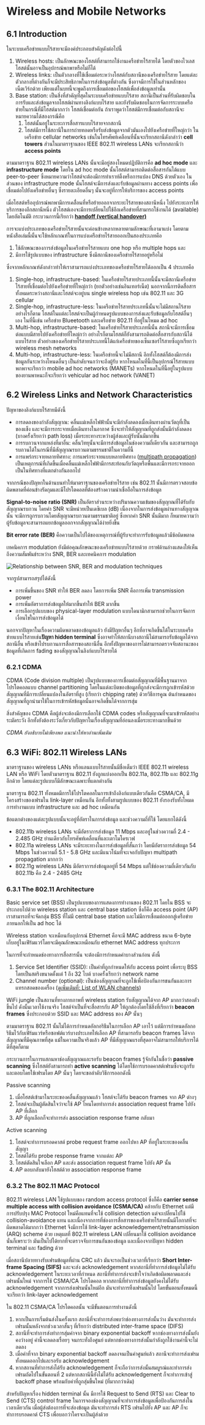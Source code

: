 # Wireless and Mobile Networks

## 6.1 Introduction

ในระบบเครือข่ายแบบไร้สายจะมีองค์ประกอบสำคัญดังต่อไปนี้

1. Wireless hosts: เป็นลักษณะของโฮสต์ที่สามารถใช้งานเครือข่ายไร้สายได้ โดยตัวของไวเลสโฮสต์นั้นอาจเป็นอุปกรณ์พกพาหรือไม่ก็ได้
2. Wireless links: เป็นตัวกลางที่ใช้เชื่อมต่อระหว่างโฮสต์กับสถานีของเครือข่ายไร้สาย โดยแต่ละตัวกลางที่ต่างกันก็จะมีประสิทธิภาพในการส่งข้อมูลที่ต่างกัน ซึ่งอาจมีการใช้ในส่วนหลักของเน็ตเวิร์กด้วย เพียงแต่ในบทนี้จะพูดถึงการเชื่อมต่อของโฮสต์เพื่อส่งข้อมูลเท่านั้น
3. Base station: เป็นสิ่งที่สำคัญที่สุดในระบบเครือข่ายแบบไร้สาย สถานีเป็นส่วนที่รับผิดชอบในการรับและส่งข้อมูลจากโฮสต์ผ่านทางลิงก์แบบไร้สาย และยังรับผิดชอบในการจัดการระบบเครือข่ายในกรณีที่มีโฮสต์มากกว่า  โฮสต์เชื่อมต่อกัน ถ้าเราพูดว่าโฮสต์มีการเชื่อมต่อกับสถานีจะหมายความได้สองกรณีคือ
    1. โฮสต์นั้นอยู่ในระยะการสื่อสารแบบไร้สายจากสถานี
    2. โฮสต์มีการใช้สถานีในการถ่ายทอดหรือรับส่งข้อมูลจากตัวมันเองไปยังเครือข่ายที่ใหญ่กว่า
ในเครือข่าย cellular networks เช่นในโทรศัพท์เคลือนที่นั้นจะเรียกสถานีดังกล่าว่า **cell towers** ส่วนในมาตราฐานของ IEEE 802.11 wireless LANs จะเรียกสถานีว่า **access points** 

ตามมาตราฐาน 802.11 wireless LANs นั้นจะมีอยู่สองโหมดปฏิบัติการคือ **ad hoc mode** และ **infrastructure mode** โดยใน ad hoc mode นั้นโฮสต์สามารถติดต่อสื่อสารกันได้แบบ peer-to-peer ซึ่งหมายความว่าโฮสต์จะต้องมีการทำเราท์ติ้งหรือการแปลง DNS ด้วยตัวเอง ในส่วนของ infrastructure mode นั้นโฮสต์จะมีการส่งและรับข้อมูลผ่านทาง access points เพื่อเชื่อมต่อไปยังเครือข่ายอื่นๆ ซึ่งรายละเอียดอื่นๆ นั้นจะอยู่ที่การให้บริการของ access points 

เมื่อโฮสต์หรืออุปกรณ์พกพามีการเคลื่่อนที่หรือย้ายออกจากระยะไร้สายของสถานีหนึ่ง ไปยังระยะการให้บริการของอีกสถานีหนึ่ง ตัวโฮสต์เองจะมีการเปลี่ยนไปใช้อีกเครือข่ายที่สามารถใช้งานได้ (available) โดยอัตโนมัติ กระบวนการนี้เรียกว่า [**handoff (vertical handover)**](https://en.wikipedia.org/wiki/Vertical_handover)

การจะแบ่งประเภทของเครือข่ายไร้สายนั้นจะค่อนข้างหลากหลายตามลักษณะที่เอามาแบ่ง โดยตามหนังสือเล่มนี้นั้นจะใช้หลักเกณฑ์ในการแบ่งเครือข่ายไร้สายออกเป็นสองประเภทคือ

1. ใช้ลักษณะของการส่งข้อมูลในเครือข่ายไร้สายแบบ one hop หรือ multiple hops และ
2. มีการใช้รูปแบบของ infrastructure ซึ่งมีสถานีของเครือข่ายไร้สายอยู่หรือไม่

ซึ่งจากหลักเกณฑ์ดังกล่าวทำให้เราสามารถแบ่งประเภทของเครือข่ายไร้สายได้ออกเป็น 4 ประเภทคือ

1. Single-hop, infrastructure-based: ในเครือข่ายไร้สายประเภทนี้นั้นจะมีสถานีเครือข่ายไร้สายที่เชื่อมต่อไปยังเครือข่ายที่ใหญ่กว่า (ยกตัวอย่างเช่นอินเทอร์เน็ต) นอกจากนี้การติดสื่อสารทั้งหมดระหว่างสถานีและโฮสต์จะอยู่บน single wireless hop เช่น 802.11 และ 3G cellular
2. Single-hop, infrastructure-less: ในเครือข่ายไร้สายประเภทนี้นั้นจะไม่มีสถานไร้สาย อย่างไรก็ตาม โฮสต์ในแต่ละโฮสต์จะเป็นผู้กำหนดรูปแบบของการส่งและรับข้อมูลกับโฮสต์อื่นๆ เอง ในที่นี้เช่น เครือข่าย Blueetooth และเครือข่าย 802.11 ที่อยู่ในโหมด ad hoc
3. Multi-hop, infrastructure-based: ในเครือข่ายไร้สายประเภทนี้นั้น สถานีจะมีการเชื่อมต่อแบบมีสายไปยังเครือข่ายที่ใหญ่กว่า อย่างไรก็ตามโฮสต์ก็ยังสามารถติดต่อสื่อสารกับสถานีได้แบบไร้สาย ตัวอย่างของเครือข่ายไร้สายประเภทนี้ได้แก่เครือข่ายของเซ็นเซอร์ไร้สายซึ่งถูกเรียกว่า wireless mesh networks
4. Multi-hop, infrastructure-less: ในเครือข่ายนี้จะไม่มีสถานี อีกทั้งโฮสต์ก็ต้องมีการส่งข้อมูลกันระหว่างโหนดอื่นๆ เป็นลำดับจนกว่าจะถึงผู้รับ หากโหนดในที่นี้เป็นอุปกรณ์ไร้สายแบบพกพาจะเรียกว่า mobile ad hoc networks (MANETs) หากโหนดในที่นี้อยู่ในรูปแบบของยานพาหนะก็จะเรียกว่า vehicular ad hoc network (VANET)

## 6.2 Wireless Links and Network Characteristics

ปัญหาของลิงก์แบบไร้สายมีดังนี้

- การลดลงของกำลังสัญญาณ: คลื่นแม่เหล็กไฟฟ้านั้นจะมีกำลังลดลงเมื่อเดินทางผ่านวัตถุที่เป็นของแข็ง และจะมีการกระจายเมื่อเดินทางในอากาศ ซึ่งจะทำให้สัญญาณที่ถูกส่งนั้นมีกำลังลดลง (บางครั้งเรียกว่า path loss) เมื่อระยะทางระหว่างผู้ส่งและผู้รับนั้นมีมากขึ้น
- การรบกวนจากแหล่งที่มาอื่น: คลื่นวิทยุนั้นจะมีการส่งข้อมูลในช่องความถี่เดียวกัน และสามารถถูกรบกวนได้ในกรณีที่มีสัญญาณรบกวนตามธรรมชาติในความถี่นี้
- การแพร่กระจายหลายทิศทาง: การแพร่กระจายแบบหลายทิศทาง ([multipath propagation](https://en.wikipedia.org/wiki/Multipath_propagation)) เป็นเหตุการณ์ที่เกิดขึ้นเมื่อคลื่นแม่เหล็กไฟฟ้ามีการสะท้อนกับวัตถุหรือพื้นและมีการกระจายออกเป็นในทิศทางที่แตกต่างกันออกไป

จากกรณีของปัญหาในด้านบนทำให้มาตราฐานของเครือข่ายไร้สาย เช่น 802.11 นั้นมีการตรวจสอบข้อผิดพลาดที่ค่อนข้างรัดกุมและมีโปรโตคอลที่ต้องสร้างความน่าเชื่อถือในการส่งข้อมูล


**Signal-to-noise ratio (SNR)** เป็นอัตราส่วนระหว่างปริมาณความเข้มของสัญญาณที่ได้รับกับสัญญาณรบกวน โดยค่า SNR จะมีหน่วยเป็นเดซิเบล (dB) เนื่องจากในการส่งข้อมูลผ่านทางสัญญาณนั้น จะมีการถูกรบกวนโดยสัญญาณรบกวนตามธรรมชาติอยู่ ซึ่งหากค่า SNR นั้นมีมาก ก็หมายความว่าผู้รับข้อมูลจะสามารถแยกข้อมูลออกจากสัญญาณได้ง่ายยิ่งขึ้น

**Bit error rate (BER)** คือความเป็นไปได้ของเหตุการณ์ที่ผู้รับจะทำการรับข้อมูลแล้วมีช้อผิดพลาด

เทคนิคการ modulation ยังมีต่อคุณลักษณะของเครือข่ายแบบไร้สายด้วย กราฟด้านล่างแสดงให้เห็นถึงความสัมพันธ์ระหว่าง SNR, BER และเทคนิคการ modulation

![Relationship between SNR, BER and modulation techniques](https://lh4.googleusercontent.com/-288QR1PqkSU/UwB87BkQghI/AAAAAAAAFSU/LB-hjT3wZ0c/w608-h493-no/graph.png)

จากรูปสามารถสรุปได้ดังนี้

- การเพิ่มขึ้นของ SNR ทำให้ BER ลดลง โดยการเพิ่ม SNR คือการเพิ่ม transmission power
- การเพิ่มอัตราการส่งข้อมูลให้มากขึ้นทำให้ BER มากขึ้น
- การเลือกรูปแบบของ physical-layer modulation แบบไดนามิกสามารถช่วยในการจัดการเงื่อนไขในการส่งข้อมูลได้

นอกจากปัญหาในเรื่องความผิดพลาดของข้อมูลแล้ว ยังมีปัญหาอื่นๆ อีกที่อาจเกิดขึ้นได้ในระบบเครือข่ายแบบไร้สายเช่น**ปัญหา hidden terminal** ซึ่งอาจทำให้สถานีบางสถานีไม่สามารถรับข้อมูลได้จากสถานีอื่น หรือเข้าไปรบกวนการสื่อสารของสถานีอื่น อีกทั้งปัญหาของการไม่สามารถตรวจจับสถานะของข้อมูลที่เกิดการ fading ของสัญญาณในลิงก์แบบไร้สายได้

### 6.2.1 CDMA

CDMA (Code division multiple) เป็นรูปแบบของการเชื่อมต่อสัญญาณที่มีพื้นฐานมาจาก โปรโตคอลแบบ channel partitioning โดยในแต่ละบิตของข้อมูลที่ถูกส่งจะมีการถูกเข้ารหัสด้วยสัญญาณที่มีการเปลี่ยนแปลงในอัตราที่สูง (เรียกว่า chipping rate) ด้วยวิธีการคูณ ต้นกำหนดของสัญญาณที่ถูกนำมาใช้ในการเข้ารหัสข้อมูลนั้นอาจเกิดขึ้นได้จากการสุ่ม 

สิ่งสำคัญของ CDMA คือผู้ส่งจะต้องมีการเลือกใช้ CDMA codes หรือสัญญาณที่จะมาเข้ารหัสอย่างระมัดระวัง อีกทั้งยังต้องระวังเกี่ยวกับปัญหาในเรื่องสัญญาณที่อ่อนลงเมื่อระยะทางมากขึ้นด้วย

*CDMA ยังอธิบายไม่เพียงพอ แนะนำให้หาอ่านเพิ่มเติม*

## 6.3 WiFi: 802.11 Wireless LANs

มาตราฐานของ wireless LANs หรือแลนแบบไร้สายนั้นมีชื่อเต็มว่า IEEE 802.11 wireless LAN หรือ WiFi โดยตัวมาตราฐาน 802.11 ยังถูกแบ่งออกเป็น 802.11a, 802.11b และ 802.11g อีกด้วย โดยแต่ละรูปแบบก็มีลักษณะเฉพาะที่แตกต่างกัน

มาตราฐาน 802.11 ทั้งหมดมีการใช้โปรโตคอลในการเข้าถึงลิงก์แบบเดียวกันคือ CSMA/CA, มีโครงสร้างของเฟรมใน link-layer เหมือนกัน อีกทั้งทั้งสามรูปแบบของ 802.11 ยังรองรับทั้งโหมดการทำงานแบบ infrastructure และ ad hoc เหมือนกัน

ข้อแตกต่างของแต่ละรูปแบบนั้นจะอยู่ที่อัตราในการส่งข้อมูล และช่วงความถี่ที่ใช้ โดยแยกได้ดังนี้

- 802.11b wireless LANs จะมีอัตราการส่งข้อมูล 11 Mbps และอยู่ในช่วงความถี่ 2.4 - 2.485 GHz ย่านเดียวกับโทรศัพท์เคลื่อนที่และเตาโมโครเวฟ
- 802.11a wireless LANs จะมีระยะทางในการส่งข้อมูลที่สั้นกว่า โดยมีอัตราการส่งข้อมูล 54 Mbps ในช่วงความถี่ 5.1 - 5.8 GHz และมีแนวโน้มที่จะเจอกับปัญหา multipath propagation มากกว่า
- 802.11g wireless LANs มีอัตราการส่งข้อมูลอยู่ที่ 54 Mbps แต่ใช้ช่องความถี่เดียวกันกับ 802.11b คือ 2.4 - 2485 GHz

### 6.3.1 The 802.11 Architecture

Basic service set (BSS) เป็นรูปแบบของการแสดงการทำงานของ 802.11 โดยใน BSS จะประกอบไปด้วย wireless station และ central base station ซึ่งก็คือ access point (AP) เราสามารถที่จะจัดกลุ่ม BSS ที่ไม่มี central base station และไม่มีการเชื่อมต่อออกสู่เครือข่ายภายนอกให้เป็น ad hoc ได้

Wireless station จะเหมือนกับอุปกรณ์ Ethernet คือจะมี MAC address ขนาด 6-byte เก็บอยู่ในเฟิร์มแวร์โดยจะมีคุณลักษณะเหมือนกับ ethernet MAC address ทุกประการ

ในการที่จะกำหนดช่องทางการสื่อสารนั้น จะต้องมีการกำหนดค่าบางส่วนก่อน ดังนี้

1. Service Set Identifier (SSID): เป็นค่าที่ถูกกำหนดให้กับ access point เพื่อระบุ BSS โดยเป็นสตริงขนาดตั้งแต่ 1 ถึง 32 ไบต์ บางครั้งเรียกว่า network name
2. Channel number (optional): เป็นช่องสัญญาณที่จะถูกใช้เพื่อป้องกันการชนกันและการแทรกสอดของเครื่อง ([ดูเพิ่มเติมที่: List of WLAN channels](https://en.wikipedia.org/wiki/List_of_WLAN_channels))

WiFi jungle เป็นสถานที่ทางกายภาพที่ wireless station รับสัญญาณได้จาก AP มากกว่าสองตัวขึ้นไป ดังนั้นเวลาใช้งานจริง โฮสต์จำเป็นที่จะสื่อสารกับ AP ให้ถูกต้องโดยใช้สิ่งที่เรียกว่า **beacon frames** ซึ่งประกอบด้วย SSID และ MAC address ของ AP นั้นๆ 

ตามมาตราฐาน 802.11 นั้นไม่ได้การกำหนดอัลกอริธึมในการเลือก AP เอาไว้ แต่มีการกำหนดอัลกอริธึมไว้กับเฟิร์มแวร์หรือซอฟต์แวร์บางประเภทให้เลือก AP ที่สามารถรับ beacon frames ได้จากสัญญาณที่มีคุณภาพที่สุด แม้ในความเป็นจริงแล้ว AP ที่มีสัญญาณแรงที่สุดอาจไม่สามารถให้บริการได้ดีที่สุดก็ตาม

กระบวนการในการแสกนหาช่องสัญญาณและรอรับ beacon frames รู้จักกันในชื่อว่า **passive scanning** ซึ่งโฮสต์ยังสามารถทำ **active scanning** ได้โดยใช้การบรอดคาสต์เฟรมซึ่งจะถูกรับและตอบโดยใช้เฟรมโดย AP นั้นๆ  โดยจะขอลำดับวิธีการออกดังนี้

Passive scanning
1. เมื่อโฮสต์เข้ามาในระยะของคลื่นสัญญาณแล้ว โฮสต์จะได้รับ beacon frames จาก AP ต่างๆ
2. โฮสต์จะเป็นผู้ตัดสินใจว่าจะใช้ AP ไหนโดยทำการส่ง association request frame ไปยัง AP ที่เลือก
3. AP ที่ถูกเลือกก็จะทำการส่ง association response frame กลับมา

Active scanning
1. โฮสต์จะทำการบรอดคาสต์ probe request frame ออกไปหา AP ที่อยู่ในระยะของคลื่นสัญญา
2. โฮสต์ได้รับ probe response frame จากแต่ละ AP
3. โฮสต์ตัดสินใจเลือก AP และส่ง association request frame ไปยัง AP นั้น
4. AP ตอบกลับมายังโฮสต์ด้วย association response frame

### 6.3.2 The 802.11 MAC Protocol

802.11 wireless LAN ใช้รูปแบบของ random access protocol ซึ่งก็คือ **carrier sense multiple access with collision avoidance (CSMA/CA)** คล้ายกับ Ethernet แต่มีการปรับปรุง MAC Protocol ใหม่คือแทนที่จะใช้ collision detection แต่จะเปลี่ยนไปใช้ collision-avoidance แทน และเนื่องจากการที่ช่องการสื่อสารของเครือข่ายไร้สายนั้นมีโอกาสที่จะผิดพลาดได้มากกว่า Ethernet จึงมีการใช้ link-layer acknowledgement/retransmission (ARQ) scheme ด้วย เหตุผลที่ 802.11 wireless LAN เปลี่ยนมาใช้ collision avoidance นั่นก็เพราะว่า มันเป็นไปได้ยากที่จะตรวจจับการชนกันของข้อมูล และเนื่องจากปัญหา hidden terminal และ fading ด้วย

เมื่อสถานีปลายทางรับเฟรมข้อมูลที่ผ่าน CRC แล้ว มันจะรอเป็นช่วงเวลาที่เรียกว่า **Short Inter-frame Spacing (SIFS)** และจะส่ง acknowledgement หากสถานีที่ทำการส่งข้อมูลไม่ได้รับ acknowledgement ในระยะเวลาที่กำหนด สถานีที่ทำการส่งจะเข้าใจว่าเกิดข้อผิดพลาดและส่งเฟรมนั้นใหม่ จากการใช้ CSMA/CA โปรโตคอล หากสถานีที่ทำการส่งข้อมูลยังคงไม่ได้รับ acknowledgement จากการส่งเฟรมนั้นใหม่อีก มันจะทำการทิ้งเฟรมนั้นไป โดยขั้นตอนทั้งหมดนี้จะเรียกว่า link-layer acknowledgement

ใน 802.11 CSMA/CA โปรโตคอลนั้น จะมีขั้นตอนการทำงานดังนี้
1. หากเป็นการเริ่มต้นส่งในครั้งแรก สถานีที่จะทำการส่งพบว่าช่องทางการส่งนั้นว่าง มันจะทำการส่งเฟรมนั้นหลังจากช่วงเวลาสั้นๆ ที่เรียกว่า distributed inter-frame space (DIFS)
2. สถานีที่จะทำการส่งทำการสุ่มค่าจาก binary exponential backoff หากช่องทางการส่งนั้นยังคงว่างอยู่ ค่านี้จะลดลงเรื่อยๆ จนกระทั่งถึงศูนย์ แต่หากช่องทางการส่งนั้นกำลังถูกใช้งานค่านี้จะไม่ลดลง
3. เมื่อค่าที่จาก binary exponential backoff ลดลงจนเป็นค่าศูนย์แล้ว สถานีจะทำการส่งเฟรมทั้งหมดออกไปและรอรับ acknowledgement
4. หากสถานที่ทำการส่งได้รับ acknowledgement ก็จะถือว่าการส่งนั้นสมบูรณ์และทำการส่งเฟรมถัดไปในขั้นตอนที่ 2 แต่หากสถานีนี้ยังไม่ได้รับ acknowledgement ก็จะทำการเข้าสู่ backoff phase พร้อมกับค่าที่ถูกสุ่มขึ้นใหม่ (ที่มากกว่าเดิม)

สำหรับปัญหาเรื่อง hidden terminal นั้น มีการใช้ Request to Send (RTS) และ Clear to Send (CTS) control frame ในการจองช่องสัญญาณที่จะทำการส่งข้อมูลเพื่อป้องกันการส่งในเวลาเดียวกัน เมื่อผู้ส่งต้องการที่จะส่องข้อมูล มันจะทำการส่ง RTS เฟรมไปยัง AP และ AP ก็จะทำการบรอดคาต์ CTS เพื่อบอกว่าใครจะเป็นผู้ส่งด้วย

